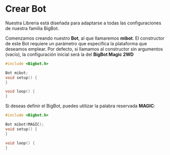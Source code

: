 # Crear Bot
Nuestra Libreria está diseñada para adaptarse a todas las configuraciones de nuestra familia BigBot.

Comenzamos creando nuestro **Bot**, al que llamaremos **mibot**. El constructor de este Bot requiere un parámetro que especifica la plataforma que deseamos emplear. Por defecto, si llamamos al constructor sin argumentos (vacío), la configuración inicial será la del **BigBot Magic 2WD**

```c
#include <Bigbot.h>

Bot mibot;
void setup() {
}

void loop() {
}

```

Si deseas definir el BigBot, puedes utilizar la palabra reservada **MAGIC**:
```c
#include <Bigbot.h>

Bot mibot(MAGIC);
void setup() {
}

void loop() {
}

```
